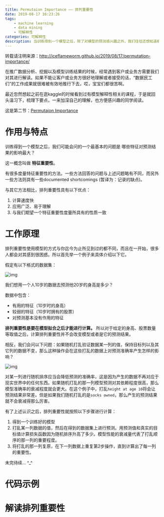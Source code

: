 ```yaml
---
title: Permutaion Importance —— 排列重要性
date: 2019-08-17 16:23:26
tags:
    - machine learning
    - data mining
    - 可解释性
categories: 可解释性
description: 当训练得到一个模型之后，除了对模型的预测感兴趣之外，我们往往还想知道模型中哪些特征更重要，哪些特征对对预测结果的影响最大。Permutaion Importance，排列重要性，就是一种衡量特种重要性的方法。
---
```


转载请注明来源：http://iceflameworm.github.io/2019/08/17/permutation-importance/

在推广数据分析、挖掘以及模型训练结果的时候，经常遇到客户或业务方需要我们对其进行解读。如果不能让客户或业务方很好地理解或者接受的话，“数据民工们”的工作成果就很难被有效地推行下去，哎，宝宝们都很苦啊。

最近忽然想起之前在逛kaggle的时候看到过有模型解释性相关的课程，于是就回头温习下，梳理下要点，一来加深自己的理解，也方便感兴趣的同学阅读。

这是第二节：[Permutaion Importance](https://www.kaggle.com/dansbecker/permutation-importance)


# 作用与特点

训练得到一个模型之后，我们可能会问的一个最基本的问题是 哪些特征对预测结果的影响最大？

这一概念叫做 **特征重要性**。

有很多度量特征重要性的方法。一些方法回答的问题与上述问题略有不同，而另外一些方法则具有一些documented shortcomings (暂译为：记录的缺点)。

与其它方法相比，排列重要性具有以下优点：

1. 计算速度快
2. 应用广泛、易于理解
3. 与我们期望一个特征重要性度量所具有的性质一致

# 工作原理

排列重要性使用模型的方式与你迄今为止所见到过的都不同，而且在一开始，很多人都会对其感到很困惑。所以首先举一个例子来具体介绍以下它。

假定有以下格式的数据集：

![img](pi_demo_1.jpg)

我们想用一个人10岁的数据去预测他20岁的身高是多少？

数据中包含：
- 有用的特征（10岁时的身高）
- 较弱的特征（10岁时拥有的股票）
- 对预测基本没有作用的特征

**排列重要性是要在模型拟合之后才能进行计算。** 所以对于给定的身高、股票数量等取值之后，计算排列重要性并不会改变模型或者是它的预测结果。

相反，我们会问以下问题：如果随机打乱验证数据某一列的值，保持目标列以及其它列的数据不变，那么这种操作会在这些打乱的数据上对预测准确率产生怎样的影响？

![img](pi_demo_2.jpg)

对某一列进行随机排序应当会降低预测的准确率，这是因为产生的数据不再对应于现实世界中的任何东西。如果随机打乱的那一列模型预测对其依赖程度很高，那么模型准确率的衰减程度就会更大。在这个例子中，打乱`height at age 10`将会让预测结果非常差。但是如果我们随机打乱的是`socks owned`，那么产生的预测结果就不会衰减得那么厉害。

有了上述认识之后，排列重要性就按照以下步骤进行计算：

1. 得到一个训练好的模型
2. 打乱某一列数据的值，然后在得到的数据集上进行预测。用预测值和真实的目标值计算损失函数因为随机排序升高了多少。模型性能的衰减量代表了打乱顺序的那一列的重要程度。
3. 将打乱的那一列复原，在下一列数据上重复第2步操作，直到计算出了每一列的重要性。

未完待续... ^_^

# 代码示例

# 解读排列重要性